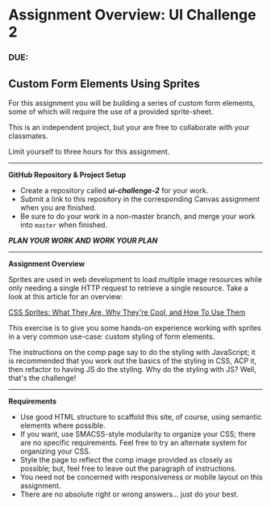 # Assignment Overview: UI Challenge 2
### DUE:

## Custom Form Elements Using Sprites

For this assignment you will be building a series of custom form elements, some of which will require the use of a provided sprite-sheet.

This is an independent project, but your are free to collaborate with your classmates.

Limit yourself to three hours for this assignment.

---

**GitHub Repository & Project Setup**

- Create a repository called ***ui-challenge-2*** for your work.
- Submit a link to this repository in the corresponding Canvas assignment when you are finished.
- Be sure to do your work in a non-master branch, and merge your work into `master` when finished.


***PLAN YOUR WORK AND WORK YOUR PLAN***

---

**Assignment Overview**

Sprites are used in web development to load multiple image resources while only needing a single HTTP request to retrieve a single resource. Take a look at this article for an overview:

[CSS Sprites: What They Are, Why They're Cool, and How To Use Them](https://css-tricks.com/css-sprites/)

This exercise is to give you some hands-on experience working with sprites in a very common use-case: custom styling of form elements.

The instructions on the comp page say to do the styling with JavaScript; it is recommended that you work out the basics of the styling in CSS, ACP it, then refactor to having JS do the styling. Why do the styling with JS? Well, that's the challenge!

---

**Requirements**

- Use good HTML structure to scaffold this site, of course, using semantic elements where possible.
- If you want, use SMACSS-style modularity to organize your CSS; there are no specific requirements. Feel free to try an alternate system for organizing your CSS.
- Style the page to reflect the comp image provided as closely as possible; but, feel free to leave out the paragraph of instructions.
- You need not be concerned with responsiveness or mobile layout on this assignment.
- There are no absolute right or wrong answers... just do your best.
